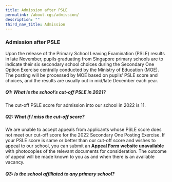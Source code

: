 ```yaml
---
title: Admission after PSLE
permalink: /about-cgs/admission/
description: ""
third_nav_title: Admission
---
```

### **Admission after PSLE**
Upon the release of the Primary School Leaving Examination (PSLE) results in late November, pupils graduating from Singapore primary schools are to indicate their six secondary school choices during the Secondary One Option Exercise centrally conducted by the Ministry of Education (MOE). The posting will be processed by MOE based on pupils’ PSLE score and choices, and the results are usually out in mid/late December each year.

##### **Q1: What is the school’s cut-off PSLE in 2021?**
The cut-off PSLE score for admission into our school in 2022 is 11.

##### **Q2: What if I miss the cut-off score?**
We are unable to accept appeals from applicants whose PSLE score does not meet our cut-off score for the 2022 Secondary One Posting Exercise. If your PSLE score is same or better than our cut-off score and wishes to appeal to our school, you can submit an [**Appeal Form**](https://form.gov.sg/#!/619f3d132836080013997011) **website unavailable** with photocopies of the relevant documents for consideration. The outcome of appeal will be made known to you as and when there is an available vacancy.

##### **Q3: Is the school affiliated to any primary school?**
